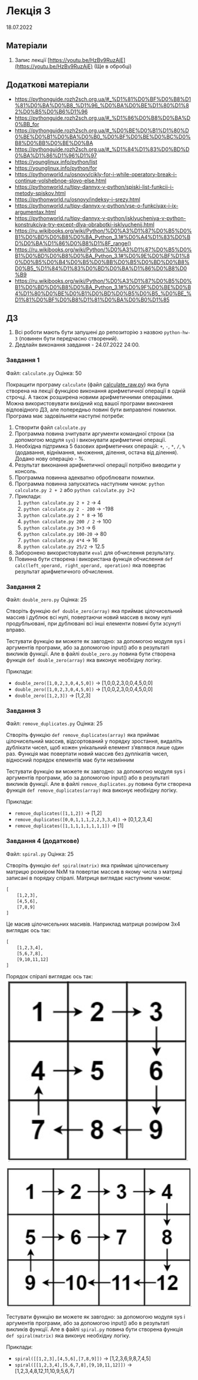 # Лекція 3
18.07.2022


## Матеріали
1. Запис лекції [https://youtu.be/HzBv9RuzAjE](https://youtu.be/HzBv9RuzAjE) (Ще в обробці)

## Додаткові матеріали
- https://pythonguide.rozh2sch.org.ua/#_%D1%81%D0%BF%D0%B8%D1%81%D0%BA%D0%B8_%D1%96_%D0%BA%D0%BE%D1%80%D1%82%D0%B5%D0%B6%D1%96 
- https://pythonguide.rozh2sch.org.ua/#_%D1%86%D0%B8%D0%BA%D0%BB_for
- https://pythonguide.rozh2sch.org.ua/#_%D0%BE%D0%B1%D1%80%D0%BE%D0%B1%D0%BA%D0%B0_%D0%BF%D0%BE%D0%BC%D0%B8%D0%BB%D0%BE%D0%BA
- https://pythonguide.rozh2sch.org.ua/#_%D1%84%D1%83%D0%BD%D0%BA%D1%86%D1%96%D1%97
- https://younglinux.info/python/list
- https://younglinux.info/python/for
- https://pythonworld.ru/osnovy/cikly-for-i-while-operatory-break-i-continue-volshebnoe-slovo-else.html
- https://pythonworld.ru/tipy-dannyx-v-python/spiski-list-funkcii-i-metody-spiskov.html
- https://pythonworld.ru/osnovy/indeksy-i-srezy.html
- https://pythonworld.ru/tipy-dannyx-v-python/vse-o-funkciyax-i-ix-argumentax.html
- https://pythonworld.ru/tipy-dannyx-v-python/isklyucheniya-v-python-konstrukciya-try-except-dlya-obrabotki-isklyuchenij.html
- https://ru.wikibooks.org/wiki/Python/%D0%A3%D1%87%D0%B5%D0%B1%D0%BD%D0%B8%D0%BA_Python_3.1#%D0%A4%D1%83%D0%BD%D0%BA%D1%86%D0%B8%D1%8F_range()
- https://ru.wikibooks.org/wiki/Python/%D0%A3%D1%87%D0%B5%D0%B1%D0%BD%D0%B8%D0%BA_Python_3.1#%D0%9E%D0%BF%D1%80%D0%B5%D0%B4%D0%B5%D0%BB%D0%B5%D0%BD%D0%B8%D0%B5_%D1%84%D1%83%D0%BD%D0%BA%D1%86%D0%B8%D0%B9
- https://ru.wikibooks.org/wiki/Python/%D0%A3%D1%87%D0%B5%D0%B1%D0%BD%D0%B8%D0%BA_Python_3.1#%D0%9F%D0%BE%D0%B4%D1%80%D0%BE%D0%B1%D0%BD%D0%B5%D0%B5_%D0%BE_%D1%81%D0%BF%D0%B8%D1%81%D0%BA%D0%B0%D1%85


## ДЗ

1. Всі роботи мають бути запушені до репозиторію з назвою `python-hw-3` (повинен бути передчасно створений).
2. Дедлайн виконання завдання - 24.07.2022  24:00.

### Завдання 1

Файл: `calculate.py`
Оцінка: 50

Покращити програму `calculate` (файл [calculate_raw.py](https://github.com/vaiol/python/blob/main/L3/src/calculate_raw.py)) яка була створена на лекції функцією виконання арифметичної операції в одній строчці. А також розширена новими арифметичними операціями.  
Можна використовувати вихідний код вашої програми виконання відповідного ДЗ, але попередньо повині бути виправлені помилки.  
Програма має задовільняти наступні потреби:  
1. Створити файл `calculate.py` 
1. Программа повина зчитувати аргументи командної строки (за допомогою модуля `sys`) і виконувати арифметичні операції.
1. Необхідна підтримка 5 базових арифметичних операцій: `+`, `-`, `*`, `/`, `%` (додавання, віднімання, множення, ділення, остача від ділення). Додано нову операцію - %.
1. Результат виконання арифметичної операції потрібно виводити у консоль.
1. Программа повинна адекватно оброблювати помилки.
1. Программа повинна запускатись наступним чином: `python calculate.py 2 + 2` або `python calculate.py 2+2`
1. Приклади:
    1. `python calculate.py 2 + 2` -> 4
    1. `python calculate.py 2 - 200` -> -198
    1.  `python calculate.py 2 * 8` -> 16
    1.  `python calculate.py 200 / 2` -> 100 
    1. `python calculate.py 3+3` -> 6
    1. `python calculate.py 100-20` -> 80
    1.  `python calculate.py 4*4` -> 16
    1.  `python calculate.py 25/2` -> 12.5 
1. Заборонено використовувати `eval` для обчислення результату.
1. Повинна бути створена і використана функція обчислення `def calc(left_operand, right_operand, operation)` яка повертає результат арифметичного обчислення.


### Завдання 2

Файл: `double_zero.py`
Оцінка: 25

Створіть функцію `def double_zero(array)` яка приймає цілочисельний массив і дублює всі нулі, повертаючи новий массив в якому нулі продубльювані, при дублювані всі інші елементи повині бути зсунуті вправо.

Тестувати функцію ви можете як завгодно: за допомогою модуля sys і аргументів програми, або за допомогою input() або в результаті викликів функції. Але в файлі `double_zero.py` повина бути створена функція `def double_zero(array)` яка виконує необхідну логіку.

Приклади:
- `double_zero([1,0,2,3,0,4,5,0])` -> [1,0,0,2,3,0,0,4,5,0,0]
- `double_zero([1,0,2,3,0,4,5,0])` -> [1,0,0,2,3,0,0,4,5,0,0]
- `double_zero([1,2,3])` -> [1,2,3]


### Завдання 3

Файл: `remove_duplicates.py`
Оцінка: 25


Створіть функцію `def remove_duplicates(array)` яка приймає цілочисельний массив, відсортований у порядку зростання, видаліть дублікати чисел, щоб кожен унікальний елемент з’являвся лише один раз. Функція має повертати новий массив без дуплікатів чисел, відносний порядок елементів має бути незмінним

Тестувати функцію ви можете як завгодно: за допомогою модуля sys і аргументів програми, або за допомогою input() або в результаті викликів функції. Але в файлі `remove_duplicates.py` повина бути створена функція `def remove_duplicates(array)` яка виконує необхідну логіку.

Приклади:
- `remove_duplicates([1,1,2])` -> [1,2]
- `remove_duplicates([0,0,1,1,1,2,2,3,3,4])` -> [0,1,2,3,4]
- `remove_duplicates([1,1,1,1,1,1,1,1])` -> [1]


### Завдання 4 (додаткове)

Файл: `spiral.py`
Оцінка: 25


Створіть функцію `def spiral(matrix)` яка приймає цілочисельну матрицю розміром NxM та повертає массив в якому числа з матриці записані в порядку спіралі.
Матриця виглядає наступним чином:
```
[
    [1,2,3],
    [4,5,6],
    [7,8,9]
]
```
Це масив цілочисельних масивів. 
Наприклад матриця розміром 3x4 виглядає ось так:
```
[
    [1,2,3,4],
    [5,6,7,8],
    [9,10,11,12]
]
```
Порядок спіралі виглядає ось так:  
![m1](https://raw.githubusercontent.com/vaiol/python/main/L3/src/m1.png)  
   
     
![m2](https://raw.githubusercontent.com/vaiol/python/main/L3/src/m2.png)

Тестувати функцію ви можете як завгодно: за допомогою модуля sys і аргументів програми, або за допомогою input() або в результаті викликів функції. Але в файлі `spiral.py` повина бути створена функція `def spiral(matrix)` яка виконує необхідну логіку.

Приклади:
- `spiral([[1,2,3],[4,5,6],[7,8,9]])` -> [1,2,3,6,9,8,7,4,5]
- `spiral([[1,2,3,4],[5,6,7,8],[9,10,11,12]])` -> [1,2,3,4,8,12,11,10,9,5,6,7]

